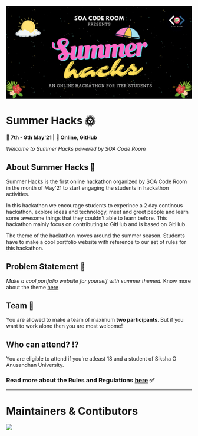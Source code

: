 <img src = ./img/header.png>

# Summer Hacks 🌞
**📅 7th - 9th May'21 | 📍 Online, GitHub**

*Welcome to Summer Hacks powered by SOA Code Room*

## About Summer Hacks 🌻
Summer Hacks is the first online hackathon organized by SOA Code Room in the month of May'21 to start engaging the students in hackathon activities.

In this hackathon we encourage students to experince a 2 day continous hackathon, explore ideas and technology, meet and greet people and learn some awesome things that they couldn't able to learn before. This hackathon mainly focus on contributing to GitHub and is based on GitHub.

The theme of the hackathon moves around the summer season. Students have to make a cool portfolio website with reference to our set of rules for this hackathon. 

## Problem Statement 📝
*Make a cool portfolio website for yourself with summer themed.*
Know more about the theme [here](https://summerhacks.netlify.app/theme)

## Team 👬
You are allowed to make a team of maximum **two participants**. But if you want to work alone then you are most welcome! 

## Who can attend? ⁉
You are eligible to attend if you're atleast 18 and a student of Siksha O Anusandhan University.

### Read more about the Rules and Regulations [here](https://summerhacks.netlify.app/faq) ✅


------
# Maintainers & Contibutors
<img src="https://badges.pufler.dev/contributors/SOACodeRoom/Summer-Hacks">
